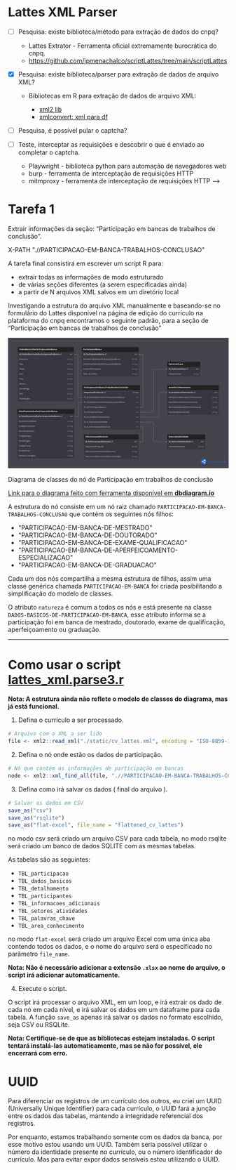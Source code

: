 # Lattes XML Parser

-   [ ] Pesquisa: existe biblioteca/método para extração de dados do cnpq?

    -   Lattes Extrator - Ferramenta oficial extremamente burocrática do cnpq.
    -   https://github.com/jpmenachalco/scriptLattes/tree/main/scriptLattes

-   [x] Pesquisa: existe biblioteca/parser para extração de dados de arquivo XML?

    -   Bibliotecas em R para extração de dados de arquivo XML:

        -   [xml2 lib](https://xml2.r-lib.org/)
        -   [xmlconvert: xml para df](https://cran.r-project.org/web/packages/xmlconvert/xmlconvert.pdf)

- [ ] Pesquisa, é possível pular o captcha?

- [ ] Teste, interceptar as requisições e descobrir o que é enviado ao completar o captcha.

  - Playwright - biblioteca python para automação de navegadores web
  - burp - ferramenta de interceptação de requisições HTTP
  - mitmproxy - ferramenta de interceptação de requisições HTTP -->

# Tarefa 1

Extrair informações da seção: “Participação em bancas de trabalhos de conclusão”.

X-PATH ".//PARTICIPACAO-EM-BANCA-TRABALHOS-CONCLUSAO"

A tarefa final consistirá em escrever um script R para:

-   extrair todas as informações de modo estruturado
-   de várias seções diferentes (a serem especificadas ainda)
-   a partir de N arquivos XML salvos em um diretório local

<!-- [Arquivo XML para executar a tarefa](./gitignore/lattes-professor.xml) -->

Investigando a estrutura do arquivo XML manualmente e baseando-se no formulário do Lattes disponível na página de edição do currículo na plataforma do cnpq encontramos o seguinte padrão, para a seção de “Participação em bancas de trabalhos de conclusão”

![Diagrama de classes do nó de Participação em trabalhos de conclusão](./docs/diagrama_participacao_trabalhos_conclusao.png)

Diagrama de classes do nó de Participação em trabalhos de conclusão

[Link para o diagrama feito com ferramenta disponível em **dbdiagram.io**](https://dbdiagram.io/d/681ebe855b2fc4582ffbdb8b)

A estrutura do nó consiste em um nó raiz chamado `PARTICIPACAO-EM-BANCA-TRABALHOS-CONCLUSAO` que contém os seguintes nós filhos:

-   "PARTICIPACAO-EM-BANCA-DE-MESTRADO"
-   "PARTICIPACAO-EM-BANCA-DE-DOUTORADO"
-   "PARTICIPACAO-EM-BANCA-DE-EXAME-QUALIFICACAO"
-   "PARTICIPACAO-EM-BANCA-DE-APERFEICOAMENTO-ESPECIALIZACAO"
-   "PARTICIPACAO-EM-BANCA-DE-GRADUACAO"

Cada um dos nós compartilha a mesma estrutura de filhos, assim uma classe genérica chamada `PARTICIPACAO-EM-BANCA` foi criada posibilitando a simplificação do modelo de classes.

O atributo `natureza` é comum a todos os nós e está presente na classe `DADOS-BASICOS-DE-PARTICIPACAO-EM-BANCA`, esse atributo informa se a participação foi em banca de mestrado, doutorado, exame de qualificação, aperfeiçoamento ou graduação.

---

# Como usar o script [lattes_xml.parse3.r](./lattes_xml.parse3.r)

**Nota: A estrutura ainda não reflete o modelo de classes do diagrama, mas já está funcional.**

1. Defina o currículo a ser processado.

```r
# Arquivo com o XML a ser lido
file <- xml2::read_xml("./static/cv_lattes.xml", encoding = "ISO-8859-1")
```

2. Defina o nó onde estão os dados de participação.

```r
# Nó que contém as informações de participação em bancas
node <- xml2::xml_find_all(file, ".//PARTICIPACAO-EM-BANCA-TRABALHOS-CONCLUSAO")
```

3. Defina como irá salvar os dados ( final do arquivo ).

```r
# Salvar os dados em CSV
save_as("csv")
save_as("rsqlite")
save_as("flat-excel", file_name = "flattened_cv_lattes")
```

no modo csv será criado um arquivo CSV para cada tabela, no modo rsqlite será criado um banco de dados SQLITE com as mesmas tabelas.

As tabelas são as seguintes:
- `TBL_participacao`
- `TBL_dados_basicos`
- `TBL_detalhamento`
- `TBL_participantes`
- `TBL_informacoes_adicionais`
- `TBL_setores_atividades`
- `TBL_palavras_chave`
- `TBL_area_conhecimento`

no modo `flat-excel` será criado um arquivo Excel com uma única aba contendo todos os dados, e o nome do arquivo será o especificado no parâmetro `file_name`.

**Nota: Não é necessário adicionar a extensão `.xlsx` ao nome do arquivo, o script irá adicionar automaticamente.**

4. Execute o script.

O script irá processar o arquivo XML, em um loop, e irá extrair os dado de cada nó em cada nível, e irá salvar os dados em um dataframe para cada tabela. A função `save_as` apenas irá salvar os dados no formato escolhido, seja CSV ou RSQLite.

**Nota: Certifique-se de que as bibliotecas estejam instaladas. O script tentará instalá-las automaticamente, mas se não for possível, ele encerrará com erro.**

# UUID

Para diferenciar os registros de um currículo dos outros, eu criei um UUID (Universally Unique Identifier) para cada currículo, o UUID fará a junção entre os dados das tabelas, mantendo a integridade referencial dos registros.

Por enquanto, estamos trabalhando somente com os dados da banca, por esse motivo estou usando um UUID.
Também seria possível utilizar o número da identidade presente no currículo, ou o número identificador do currículo. Mas para evitar expor dados sensíveis estou utilizando o UUID.
